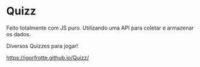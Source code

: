 # Quizz

Feito totalmente com JS puro. Utilizando uma API para coletar e armazenar os dados.

Diversos Quizzes para jogar!

https://igorfrotte.github.io/Quizz/
